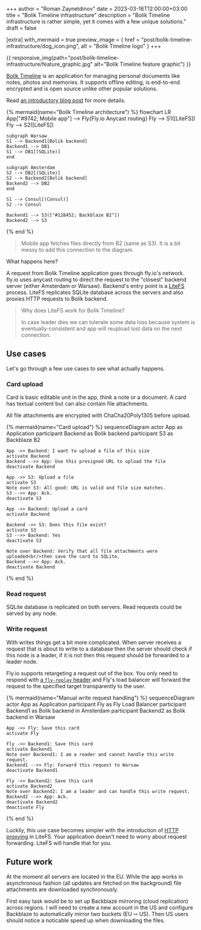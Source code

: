 +++
author = "Roman Zaynetdinov"
date = 2023-03-16T12:00:00+03:00
title = "Bolik Timeline infrastructure"
description = "Bolik Timeline infrastructure is rather simple, yet it comes with a few unique solutions."
draft = false

[extra]
with_mermaid = true
preview_image = { href = "post/bolik-timeline-infrastructure/dog_icon.png", alt = "Bolik Timeline logo" }
+++

{{ responsive_img(path="post/bolik-timeline-infrastructure/feature_graphic.jpg" alt="Bolik Timeline feature graphic") }}

[Bolik Timeline](https://timeline.bolik.tech/) is an application for managing personal documents like notes, photos and memories. It supports offline editing, is end-to-end encrypted and is open source unlike other popular solutions.

Read [an introductory blog post](/post/how-to-build-e2ee-local-first-app/) for more details.


{% mermaid(name="Bolik Timeline architecture") %}
flowchart LR
    App["#9742; Mobile app"] --> Fly{Fly.io Anycast routing}
    Fly --> S1([LiteFS])
    Fly --> S2([LiteFS])

    subgraph Warsaw
    S1 --> Backend1[Bolik backend]
    Backend1 --> DB1
    S1 --> DB1[(SQLite)]
    end

    subgraph Amsterdam
    S2 --> DB2[(SQLite)]
    S2 --> Backend2[Bolik backend]
    Backend2 --> DB2
    end
    
    S1 --> Consul[(Consul)]
    S2 --> Consul
    
    Backend1 --> S3(["#128452; Backblaze B2"])
    Backend2 --> S3
{% end %}

> Mobile app fetches files directly from B2 (same as S3). It is a bit messy to add this connection to the diagram.

What happens here?

A request from Bolik Timeline application goes through fly.io's network. fly.io uses anycast routing to direct the request to the "closest" backend server (either Amsterdam or Warsaw). Backend's entry point is a [LiteFS](https://github.com/superfly/litefs) process. LiteFS replicates SQLite database across the servers and also proxies HTTP requests to Bolik backend.

> Why does LiteFS work for Bolik Timeline? 
>
> In case leader dies we can tolerate some data loss because system is eventually-consistent and app will reupload lost data on the next connection.


## Use cases

Let's go through a few use cases to see what actually happens.

### Card upload

Card is basic editable unit in the app, think a note or a document. A card has textual content but can also contain file attachments.

All file attachments are encrypted with ChaCha20Poly1305 before upload.

{% mermaid(name="Card upload") %}
sequenceDiagram
    actor App as Application
    participant Backend as Bolik backend
    participant S3 as Backblaze B2

    App ->> Backend: I want to upload a file of this size
    activate Backend
    Backend -->> App: Use this presigned URL to upload the file
    deactivate Backend

    App ->> S3: Upload a file
    activate S3
    Note over S3: All good: URL is valid and file size matches.
    S3 -->> App: Ack.
    deactivate S3

    App ->> Backend: Upload a card
    activate Backend

    Backend ->> S3: Does this file exist?
    activate S3
    S3 -->> Backend: Yes
    deactivate S3

    Note over Backend: Verify that all file attachments were uploaded<br/>then save the card to SQLite.
    Backend -->> App: Ack.
    deactivate Backend
{% end %}

### Read request

SQLite database is replicated on both servers. Read requests could be served by any node.

### Write request

With writes things get a bit more complicated. When server receives a request that is about to write to a database then the server should check if this node is a leader, if it is not then this request should be forwarded to a leader node.

Fly.io supports retargeting a request out of the box. You only need to respond with [a `fly-replay` header](https://fly.io/docs/reference/dynamic-request-routing/) and Fly's load balancer will forward the request to the specified target transparently to the user.

{% mermaid(name="Manual write request handling") %}
sequenceDiagram
    actor App as Application
    participant Fly as Fly Load Balancer
    participant Backend1 as Bolik backend in Amsterdam
    participant Backend2 as Bolik backend in Warsaw

    App ->> Fly: Save this card
    activate Fly
    
    Fly ->> Backend1: Save this card
    activate Backend1
    Note over Backend1: I am a reader and cannot handle this write request.
    Backend1 -->> Fly: Forward this request to Warsaw
    deactivate Backend1
    
    Fly ->> Backend2: Save this card
    activate Backend2
    Note over Backend2: I am a leader and can handle this write request.
    Backend2 -->> App: Ack.
    deactivate Backend2
    deactivate Fly
{% end %}

Luckily, this use case becomes simpler with the introduction of [HTTP proxying](https://github.com/superfly/litefs/pull/271) in LiteFS. Your application doesn't need to worry about request forwarding. LiteFS will handle that for you.


## Future work

At the moment all servers are located in the EU. While the app works in asynchronous fashion (all updates are fetched on the background) file attachments are downloaded synchronously. 

First easy task would be to set up Backblaze mirroring (cloud replication) across regions. I will need to create a new account in the US and configure Backblaze to automatically mirror two buckets (EU ⇿ US). Then US users should notice a noticable speed up when downloading the files.
